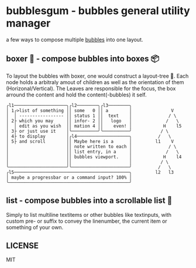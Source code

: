 # bubblesgum - bubbles general utility manager

a few ways to compose multiple [bubbles](https://github.com/charmbracelet/bubbles) into one layout.

## boxer 🥊 - compose bubbles into boxes 📦

To layout the bubbles with boxer, one would construct a layout-tree 🌲.
Each node holds a arbitraly amout of children as well as the orientation of them (Horizonal/Vertical).
The Leaves are responsible for the focus, the box arround the content and hold the content(-bubbles) it self.

```
╭l1────────────────────╮╭l2────────╮╭l3────────╮
│ 1╭>list of something ││ some   0 ││ a        │               V
│  │ ----------------- ││ status 1 ││  text    │              / \
│ 2├ which you may     ││ infor- 2 ││   logo   │             /   \
│  │ edit as you wish  ││ mation 4 ││    even! │            H    l5
│ 3├ or just use it    │╰──────────╯╰──────────╯           / \
│ 4├ to display        │╭l4────────────────────╮          /   \
│ 5├ and scroll        ││ Maybe here is a      │         l1    V
│                      ││ note written to each │              / \
│                      ││ list entry, in a     │             /   \
│                      ││ bubbles viewport.    │            H    l4
│                      ││                      │           / \
╰──────────────────────╯╰──────────────────────╯          /   \
╭l5────────────────────────────────────────────╮         l2   l3
│ maybe a progressbar or a command input? 100% │
╰──────────────────────────────────────────────╯
```

## list - compose bubbles into a scrollable list 📜

Simply to list multiline textitems or other bubbles like textinputs,
with custom pre- or suffix to convey the linenumber,
the current item or something of your own.

## LICENSE

MIT

